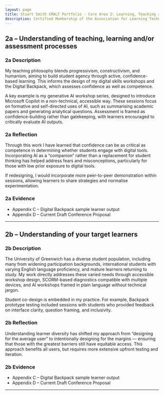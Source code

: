 ```yaml
---
layout: page
title: Stuart Smith CMALT Portfolio - Core Area 2: Learning, Teaching and Assessment Processes
description: Certified Membership of the Association for Learning Technology (CMALT) portfolio of Stuart Smith, MSc, BA (Hons).
---
```


## 2a – Understanding of teaching, learning and/or assessment processes

### 2a Description

My teaching philosophy blends progressivism, constructivism, and humanism, aiming to build student agency through active, confidence-based learning. This informs the design of my digital skills workshops and the Digital Backpack, which assesses confidence as well as competence.

A key example is my generative AI workshop series, designed to introduce Microsoft Copilot in a non-technical, accessible way. These sessions focus on formative and self-directed uses of AI, such as summarising academic papers and generating analytical questions. Assessment is framed as confidence-building rather than gatekeeping, with learners encouraged to critically evaluate AI outputs.

### 2a Reflection

Through this work I have learned that confidence can be as critical as competence in determining whether students engage with digital tools. Incorporating AI as a “companion” rather than a replacement for student thinking has helped address fears and misconceptions, particularly for those with low prior exposure to digital tools.

If redesigning, I would incorporate more peer-to-peer demonstration within sessions, allowing learners to share strategies and normalise experimentation.

### 2a Evidence

- Appendix C – Digital Backpack sample learner output
- Appendix D – Current Draft Conference Proposal

---

## 2b – Understanding of your target learners

### 2b Description

The University of Greenwich has a diverse student population, including many from widening participation backgrounds, international students with varying English language proficiency, and mature learners returning to study. My work directly addresses these varied needs through accessible workshop design, SCORM-based diagnostics compatible with multiple devices, and AI workshops framed in plain language without technical jargon.

Student co-design is embedded in my practice. For example, Backpack prototype testing included sessions with students who provided feedback on interface clarity, question framing, and inclusivity.

### 2b Reflection

Understanding learner diversity has shifted my approach from “designing for the average user” to intentionally designing for the margins — ensuring that those with the greatest barriers still have equitable access. This approach benefits all users, but requires more extensive upfront testing and iteration.

### 2b Evidence

- Appendix C – Digital Backpack sample learner output
- Appendix D – Current Draft Conference Proposal

---
